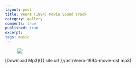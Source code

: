 ```yaml
---
layout: post
title: Veera (1994) Movie Sound Track
category: gallery
comments: true
published: true
excerpt:
tags: music
---
```


<figure>
  <img src="{{ site.url }}/images/gallery/veera.jpg">
  <figcaption></figcaption>
</figure>

[Download Mp3]({{ site.url }}/ost/Veera-1994-movie-ost.mp3)
